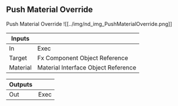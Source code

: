 ## Push Material Override
Push Material Override
![[../img/nd_img_PushMaterialOverride.png]]

|Inputs||
|--|--|
| In | Exec |
| Target | Fx Component Object Reference |
| Material | Material Interface Object Reference |

|Outputs||
|--|--|
| Out | Exec |
